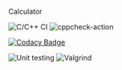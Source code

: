 Calculator

![C/C++ CI](https://github.com/99002763/New_Calc/workflows/C/C++%20CI/badge.svg)  ![cppcheck-action](https://github.com/99002763/New_Calc/workflows/cppcheck-action/badge.svg)

[![Codacy Badge](https://app.codacy.com/project/badge/Grade/5e3581a7234b4a3794389d644c071599)](https://www.codacy.com/gh/99002763/New_Calc/dashboard?utm_source=github.com&amp;utm_medium=referral&amp;utm_content=99002763/New_Calc&amp;utm_campaign=Badge_Grade)

![Unit testing](https://github.com/99002763/New_Calc/workflows/Unit%20testing/badge.svg) ![Valgrind](https://github.com/99002763/New_Calc/workflows/Valgrind/badge.svg)
